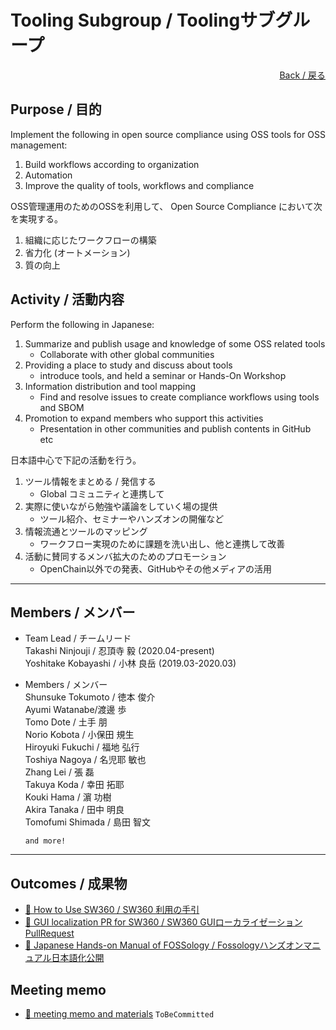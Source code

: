 # Tooling Subgroup / Toolingサブグループ

<div style="text-align: right;">
<a href="/OpenChain-JWG/">Back / 戻る</a>
</div>

## Purpose / 目的

Implement the following in open source compliance using OSS tools for OSS management:
1. Build workflows according to organization     
1. Automation
1. Improve the quality of tools, workflows and compliance  


OSS管理運用のためのOSSを利用して、
Open Source Compliance において次を実現する。
1. 組織に応じたワークフローの構築  
1. 省力化 (オートメーション)  
1. 質の向上  


## Activity / 活動内容

Perform the following in Japanese:  
1. Summarize and publish usage and knowledge of some OSS related tools  
   - Collaborate with other global communities  
1. Providing a place to study and discuss about tools  
   - introduce tools, and held a seminar or Hands-On Workshop   
1. Information distribution and tool mapping  
   - Find and resolve issues to create compliance workflows using tools and SBOM     
1. Promotion to expand members who support this activities  
   - Presentation in other communities and publish contents in GitHub etc  


日本語中心で下記の活動を行う。
1. ツール情報をまとめる / 発信する  
   - Global コミュニティと連携して  
1. 実際に使いながら勉強や議論をしていく場の提供  
   - ツール紹介、セミナーやハンズオンの開催など  
1. 情報流通とツールのマッピング  
   - ワークフロー実現のために課題を洗い出し、他と連携して改善  
1. 活動に賛同するメンバ拡大のためのプロモーション  
   - OpenChain以外での発表、GitHubやその他メディアの活用  

---

## Members / メンバー

- Team Lead / チームリード  
Takashi Ninjouji / 忍頂寺 毅 (2020.04-present)  
Yoshitake Kobayashi / 小林 良岳 (2019.03-2020.03)  

- Members / メンバー  
Shunsuke Tokumoto / 徳本 俊介  
Ayumi Watanabe/渡邊 歩  
Tomo Dote / 土手 朋  
Norio Kobota / 小保田 規生  
Hiroyuki Fukuchi / 福地 弘行  
Toshiya Nagoya / 名児耶 敏也  
Zhang Lei / 張 磊  
Takuya Koda / 幸田 拓耶  
Kouki Hama / 濵 功樹  
Akira Tanaka / 田中 明良  
Tomofumi Shimada / 島田 智文  

   ```and more!``` 

---

## Outcomes / 成果物

- [&#x1f4c2; How to Use SW360 / SW360 利用の手引](https://docs.google.com/document/d/1wNV--UhIDiRPP10Hhk0vspiKtoLupug7v2AAu4yxEC8/edit)  
- [&#x1f4c2; GUI localization PR for SW360 / SW360 GUIローカライゼーション PullRequest](https://github.com/eclipse/sw360/pull/659)
- [&#x1f4c2; Japanese Hands-on Manual of FOSSology / Fossologyハンズオンマニュアル日本語化公開](https://github.com/fossology/FOSSologySlides/pull/2)


## Meeting memo

- [&#x1f4c2; meeting memo and materials]() ```ToBeCommitted```  
